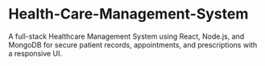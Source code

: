# Health-Care-Management-System
A full-stack Healthcare Management System using React, Node.js, and MongoDB for secure patient records, appointments, and prescriptions with a responsive UI.
